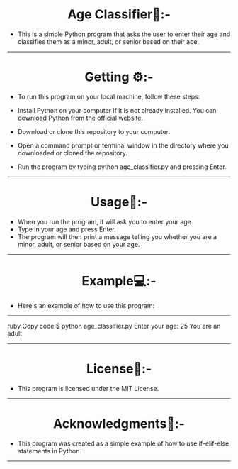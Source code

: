 <h1 align="center" >Age Classifier🔧:-</h1>

- This is a simple Python program that asks the user to enter their age and classifies them as a minor, adult, or senior based on their age.
<hr>
<h1 align="center" >Getting ⚙️:-</h1>

- To run this program on your local machine, follow these steps:

- Install Python on your computer if it is not already installed. You can download Python from the official website.
- Download or clone this repository to your computer.
- Open a command prompt or terminal window in the directory where you downloaded or cloned the repository.
- Run the program by typing python age_classifier.py and pressing Enter.
<hr>
<h1 align="center" >Usage📙:-</h1>

- When you run the program, it will ask you to enter your age. 
- Type in your age and press Enter.
- The program will then print a message telling you whether you are a minor, adult, or senior based on your age.
<hr>
<h1 align="center" >Example💻:-</h1>

- Here's an example of how to use this program:
<hr>
ruby
Copy code
$ python age_classifier.py
Enter your age: 25
You are an adult<hr>
<h1 align="center" >License🧾:-</h1>

- This program is licensed under the MIT License.
<hr>
<h1 align="center" >Acknowledgments📱:-</h1>

- This program was created as a simple example of how to use if-elif-else statements in Python.

<hr>


